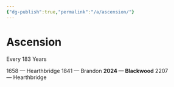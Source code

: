 ```yaml
---
{"dg-publish":true,"permalink":"/a/ascension/"}
---
```


# Ascension

Every 183 Years

1658 — Hearthbridge
1841 — Brandon
**2024 — Blackwood**
2207 — Hearthbridge

